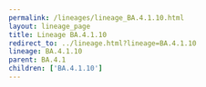 ```yaml
---
permalink: /lineages/lineage_BA.4.1.10.html
layout: lineage_page
title: Lineage BA.4.1.10
redirect_to: ../lineage.html?lineage=BA.4.1.10
lineage: BA.4.1.10
parent: BA.4.1
children: ['BA.4.1.10']
---
```

